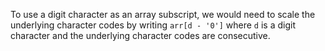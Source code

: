To use a digit character as an array subscript, we would need to scale the underlying character codes by writing `arr[d - '0']` where `d` is a digit character and the underlying character codes are consecutive.

